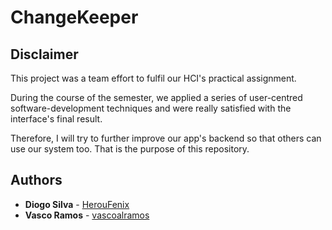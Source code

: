 # ChangeKeeper

## Disclaimer
This project was a team effort to fulfil our HCI's practical assignment.

During the course of the semester, we applied a series of user-centred software-development techniques and were really satisfied with the interface's final result.

Therefore, I will try to further improve our app's backend so that others can use our system too.
That is the purpose of this repository.

## Authors
* **Diogo Silva** - [HerouFenix](https://github.com/HerouFenix)
* **Vasco Ramos** - [vascoalramos](https://github.com/vascoalramos)
